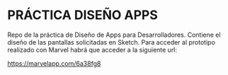 # PRÁCTICA DISEÑO APPS

Repo de la práctica de Diseño de Apps para Desarrolladores. Contiene el diseño de las pantallas solicitadas en Sketch. Para acceder al prototipo realizado con Marvel habrá que acceder a la siguiente url:

https://marvelapp.com/6a38fg8

